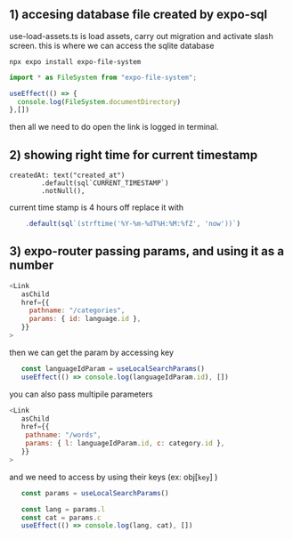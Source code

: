 ## 1) accesing database file created by expo-sql

use-load-assets.ts is load assets, carry out migration and activate slash screen. this is where we can access the sqlite database

```console
npx expo install expo-file-system
```

```javascript
import * as FileSystem from "expo-file-system";

useEffect(() => {
  console.log(FileSystem.documentDirectory)   
},[])
```
then all we need to do open the link is logged in terminal.

## 2) showing right time for current timestamp 

```javasctipt
createdAt: text("created_at")
		.default(sql`CURRENT_TIMESTAMP`)
		.notNull(),
```

current time stamp is 4 hours off replace it with

```javascript
    .default(sql`(strftime('%Y-%m-%dT%H:%M:%fZ', 'now'))`)
```

## 3) expo-router passing params, and using it as a number

```javascript
<Link
   asChild
   href={{
     pathname: "/categories",
     params: { id: language.id },
   }}
>
```
then we can get the param by accessing key 

```javascript
   const languageIdParam = useLocalSearchParams()
   useEffect(() => console.log(languageIdParam.id), [])
```
you can also pass multipile parameters

```javascript
<Link
   asChild
   href={{
	pathname: "/words",
	params: { l: languageIdParam.id, c: category.id },
   }}
>
```
and we need to access by using their keys (ex: obj[`key`] )

```javascript
   const params = useLocalSearchParams()

   const lang = params.l
   const cat = params.c
   useEffect(() => console.log(lang, cat), [])
```
